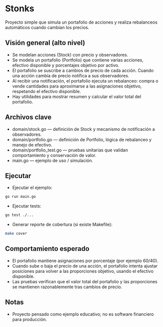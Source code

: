 # Stonks

Proyecto simple que simula un portafolio de acciones y realiza rebalanceos automáticos cuando cambian los precios.

## Visión general (alto nivel)

- Se modelan acciones (Stock) con precio y observadores.
- Se modela un portafolio (Portfolio) que contiene varias acciones, efectivo disponible y porcentajes objetivo por activo.
- El portafolio se suscribe a cambios de precio de cada acción. Cuando una acción cambia de precio notifica a sus observadores.
- Al recibir una notificación, el portafolio ejecuta un rebalanceo: compra o vende cantidades para aproximarse a las asignaciones objetivo, respetando el efectivo disponible.
- Hay utilidades para mostrar resumen y calcular el valor total del portafolio.

## Archivos clave

- domain/stock.go — definición de Stock y mecanismo de notificación a observadores.
- domain/portfolio.go — definición de Portfolio, lógica de rebalanceo y manejo de efectivo.
- domain/portfolio_test.go — pruebas unitarias que validan comportamiento y conservación de valor.
- main.go — ejemplo de uso / simulación.

## Ejecutar

- Ejecutar el ejemplo:
```sh
go run main.go
```

- Ejecutar tests:
```sh
go test ./...
```

- Generar reporte de cobertura (si existe Makefile):
```sh
make cover
```

## Comportamiento esperado

- El portafolio mantiene asignaciones por porcentaje (por ejemplo 60/40).
- Cuando sube o baja el precio de una acción, el portafolio intenta ajustar posiciones para volver a las proporciones objetivo, usando el efectivo disponible.
- Las pruebas verifican que el valor total del portafolio y las proporciones se mantienen razonablemente tras cambios de precio.

## Notas

- Proyecto pensado como ejemplo educativo; no es software financiero para producción.